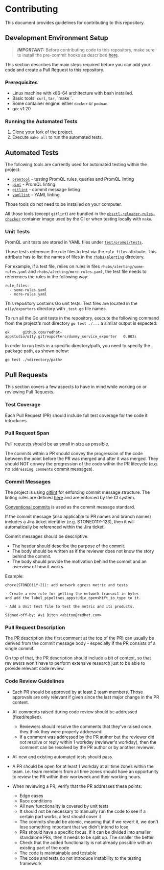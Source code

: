 # Contributing

This document provides guidelines for contributing to this repository.

## Development Environment Setup
> **_IMPORTANT:_** Before contributing code to this repository, make sure to install the
pre-commit hooks as described
[here](https://source.redhat.com/departments/it/it-information-security/blog/python_version_of_rh_pre_commit_and_rh_gitleaks).

This section describes the main steps required before you can add your code and create a
 Pull Request to this repository.

### Prerequisites
* Linux machine with x86-64 architecture with bash installed.
* Basic tools: `curl`, `tar`, `make``.
* Some container engine: either `docker` or `podman`.
* go: v1.20

### Running the Automated Tests
1. Clone your fork of the project.
2. Execute `make all` to run the automated tests.

## Automated Tests
The following tools are currently used for automated testing within the project:
* [`promtool`](https://prometheus.io/docs/prometheus/latest/configuration/unit_testing_rules/) - testing PromQL rules, queries and PromQL linting
* [`pint`](https://cloudflare.github.io/pint) - PromQL linting
* [`gitlint`](https://jorisroovers.com/gitlint/) - commit message linting
* [`yamllint`](https://yamllint.readthedocs.io) - YAML linting

Those tools do not need to be installed on your computer.

All those tools (except `gitlint`) are bundled in the
[`obsctl-reloader-rules-checker`](https://github.com/rhobs/obsctl-reloader-rules-checker/tree/main)
container image used by the CI or when testing locally with `make`.

### Unit Tests
PromQL unit tests are stored in YAML files under [`test/promql/tests`](test/promql/tests).

Those tests reference the rule files to test via the `rule_files` attribute.
This attribute has to list the names of files in the [`rhobs/alerting`](rhobs/alerting) directory.

For example, if a test file, relies on rules in files `rhobs/alerting/some-rules.yaml`
and `rhobs/alerting/more-rules.yaml`, the test file needs to references the rules
in the following way:
```
rule_files:
  - some-rules.yaml
  - more-rules.yaml
```

This repository contains Go unit tests. Test files are located in the `o11y/exporters`
directory with `_test.go` file names.

To run all the Go unit tests in the repository, execute the following command from
the project's root directory `go test ./...` a similar output is expected:

`ok      github.com/redhat-appstudio/o11y.git/exporters/dummy_service_exporter   0.002s`

In order to run tests in a specific directory/path, you need to specify the package path,
as shown below:

`go test ./<directory/path>`


## Pull Requests
This section covers a few aspects to have in mind while working on or reviewing Pull
Requests.

### Test Coverage
Each Pull Request (PR) should include full test coverage for the code it introduces.

### Pull Request Span
Pull requests should be as small in size as possible.

The commits within a PR should convey the progression of the code between the point
before the PR was merged and after it was merged. They should NOT convey the progression
of the code within the PR lifecycle (e.g. no `addressing comments` commit messages).

### Commit Messages
The project is using [gitlint](https://jorisroovers.com/gitlint/) for enforcing commit
message structure. The linting rules are defined [here](.gitlint) and are enforced by
the CI system.

[Conventional commits](https://www.conventionalcommits.org/en/v1.0.0/) is used as
the commit message standard.

If the commit message (also applicable to PR names and branch names) includes a Jira
ticket identifier (e.g. STONEO11Y-123), then it will automatically be referenced within
the Jira ticket.

Commit messages should be descriptive:
* The header should describe the purpose of the commit.
* The body should be written as if the reviewer does not know the story behind the
  commit.
* The body should provide the motivation behind the commit and an overview of how it
  works.

Example:
```
chore(STONEO11Y-21): add network egress metric and tests

- Create a new rule for getting the network transmit in bytes
and add the label_pipelines_appstudio_openshift_io_type to it.

- Add a Unit test file to test the metric and its products.

Signed-off-by: Avi Biton <abiton@redhat.com>
```

### Pull Request Description
The PR description (the first comment at the top of the PR) can usually be derived from
the commit message body - especially if the PR consists of a single commit.

On top of that, the PR description should include a bit of context, so that reviewers
won't have to perform extensive research just to be able to provide relevant code
review.

### Code Review Guidelines
* Each PR should be approved by at least 2 team members. Those approvals are only
relevant if given since the last major change in the PR content.

* All comments raised during code review should be addressed (fixed/replied).
  * Reviewers should resolve the comments that they've raised once they think they were
    properly addressed.
  * If a comment was addressed by the PR author but the reviewer did not resolve or
    reply within 1 workday (reviewer's workday), then the comment can be resolved by
    the PR author or by another reviewer.

* All new and existing automated tests should pass.

* A PR should be open for at least 1 workday at all time zones within the team. i.e.
team members from all time zones should have an opportunity to review the PR within
their workweek and their working hours.

* When reviewing a PR, verify that the PR addresses these points:
  * Edge cases
  * Race conditions
  * All new functionality is covered by unit tests
  * It should not be necessary to manually run the code to see if a certain part works,
    a test should cover it
  * The commits should be atomic, meaning that if we revert it, we don't lose something
    important that we didn't intend to lose
  * PRs should have a specific focus. If it can be divided into smaller standalone
    PRs, then it needs to be split up. The smaller the better
  * Check that the added functionality is not already possible with an existing
    part of the code
  * The code is maintainable and testable
  * The code and tests do not introduce instability to the testing framework
